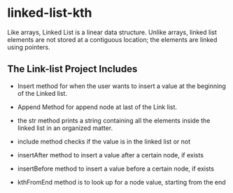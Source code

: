 # linked-list-kth
Like arrays, Linked List is a linear data structure. Unlike arrays, linked list elements are not stored at a contiguous location; the elements are linked using pointers.



## The Link-list Project Includes  

+ Insert method  for when the user wants to insert a value at the beginning of the Linked list.

+ Append Method  for append node at last of the Link list.

+ the str method prints a string containing all the elements inside the linked list in an organized matter.

+ include method checks if the value is in the linked list or not

+ insertAfter method to insert a value after a certain node, if exists

+ insertBefore method to insert a value before a certain node, if exists

+ kthFromEnd method is to look up for a node value, starting from the end
